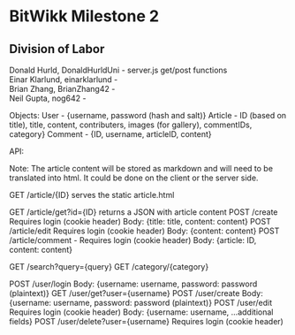<h1>BitWikk Milestone 2</h1>

<h2>Division of Labor</h2>
Donald Hurld, DonaldHurldUni - server.js get/post functions<br>
Einar Klarlund, einarklarlund - <br>
Brian Zhang, BrianZhang42 - <br>
Neil Gupta, nog642 - <br>

Objects:
User - {username, password (hash and salt)}
Article - ID (based on title), title, content, contributers, images (for gallery), commentIDs, category}
Comment - {ID, username, articleID, content}

API:

Note: The article content will be stored as markdown and will need to be translated into html. It could be done on the client or the server side.

GET  /article/{ID} serves the static article.html

GET  /article/get?id={ID} returns a JSON with article content
POST /create
        Requires login (cookie header)
        Body: {title: title, content: content}
POST /article/edit
        Requires login (cookie header)
        Body: {content: content}
POST /article/comment -
        Requires login (cookie header)
        Body: {article: ID, content: content}

GET  /search?query={query}
GET  /category/{category}

POST /user/login
        Body: {username: username, password: password (plaintext)}
GET  /user/get?user={username}
POST /user/create
        Body: {username: username, password: password (plaintext)}
POST /user/edit
        Requires login (cookie header)
        Body: {username: username, ...additional fields}
POST /user/delete?user={username}
        Requires login (cookie header)
